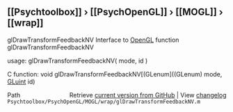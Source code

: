 ## [[Psychtoolbox]] &#8250; [[PsychOpenGL]] &#8250; [[MOGL]] &#8250; [[wrap]]

glDrawTransformFeedbackNV  Interface to [OpenGL](OpenGL) function glDrawTransformFeedbackNV  
  
usage:  glDrawTransformFeedbackNV( mode, id )  
  
C function:  void glDrawTransformFeedbackNV[(GLenum]((GLenum) mode, [GLuint](GLuint) id)  




<div class="code_header" style="text-align:right;">
  <span style="float:left;">Path&nbsp;&nbsp;</span> <span class="counter">Retrieve <a href=
  "https://raw.github.com/Psychtoolbox-3/Psychtoolbox-3/beta/Psychtoolbox/PsychOpenGL/MOGL/wrap/glDrawTransformFeedbackNV.m">current version from GitHub</a> | View <a href=
  "https://github.com/Psychtoolbox-3/Psychtoolbox-3/commits/beta/Psychtoolbox/PsychOpenGL/MOGL/wrap/glDrawTransformFeedbackNV.m">changelog</a></span>
</div>
<div class="code">
  <code>Psychtoolbox/PsychOpenGL/MOGL/wrap/glDrawTransformFeedbackNV.m</code>
</div>

